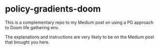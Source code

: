 # policy-gradients-doom
This is a complementary repo to my Medium post on using a PG approach to Doom life gathering env.

The explanations and instructions are very likely to be on the Medium post that brought you here.
